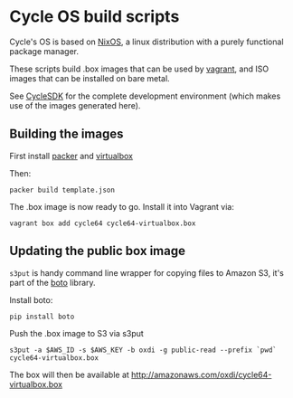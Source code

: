 Cycle OS build scripts
======================

Cycle's OS is based on [NixOS](http://nixos.org), a linux distribution with a purely functional
package manager. 

These scripts build .box images that can be used by [vagrant](http://vagrantup.com), and ISO images that can be installed on bare metal.

See [CycleSDK](https://bitbucket.org/oxdi/cycle-sdk) for the complete development environment (which makes use of the images generated here).


Building the images
-------------------

First install [packer](http://packer.io) and [virtualbox](https://www.virtualbox.org/)

Then:

```
packer build template.json
```

The .box image is now ready to go. Install it into Vagrant via:

```
vagrant box add cycle64 cycle64-virtualbox.box
```

Updating the public box image
-----------------------------

`s3put` is handy command line wrapper for copying files to Amazon S3, it's part of the [boto](https://github.com/boto/boto) library.

Install boto:

```
pip install boto
```

Push the .box image to S3 via s3put

```
s3put -a $AWS_ID -s $AWS_KEY -b oxdi -g public-read --prefix `pwd` cycle64-virtualbox.box
```

The box will then be available at http://amazonaws.com/oxdi/cycle64-virtualbox.box
